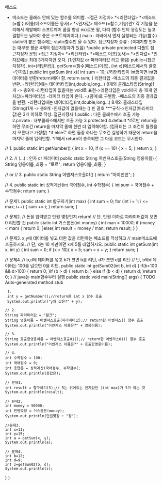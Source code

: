 메소드
- 메소드는 클래스 안에 있는 함수를 의미함.
<접근 지정자> *<리턴타입> *<메소드(=함수)이름(메소드이름은 동사)> *<인자값>
메소드(=함수,기능)란?
각 기능을 분리해서 개발해야 소프트웨어 품질 향상
ex)로봇 팔, 다리
(함수 안의 응집도는 높고 결합도는 낮아야 좋은 소프트웨어이다.)
main : 자바에서 먼저 실행되는 기능(함수)
static이 붙은 함수에는 static함수만 올 수 있다.
접근지정자 종류 :
(객체지향 언어는 대부분 평균 4개의 접근지정자가 있음)
*public
private
protected
디폴트 접근지정자
문법
<접근 지정자> *<리턴타입> *<메소드 이름(동사)> *<인자값>
*인자값에는 최대 3개까지만 오자.
(1.인자값 or 파라미터값 라고 불림)
public=(접근지정자), int=(리턴타입), getSum=(함수(메소드)이름), (int x)(메소드에서의 괄호=인자값)
public int getSum (int x){
int sum = 10;
//리턴타입이 int형이면 int형 데이터를 반환(return)해야 함.
return sum; }
리턴타입
-메소드의 최종 결과값을 반환.
-리턴타입에는 데이터타입(int,double,long...) 8개와 클래스타입(String)1개 -> 총9개
-리턴타입이 없을때는 void로 표현->리턴타입은 void까지 총 10개
인자값(=파라미터값)
-데이터 타입이 온다.
-,(콤마)로 구별함. -메소드의 최종 결과값을 반환.
-리턴타입에는 데이터타입(int,double,long...) 8개와 클래스타입(String)1개 -> 총9개
-인자값이 없을때는 () 빈 괄호
***규칙->인자값(파라미터값)은 3개 이하로 작성.
접근지정자
1.public : 다른 클래수에서 호출 가능
2.private : 내부클래스에서만 호출 가능
3.protected
4.default
*if로만 return을 하면 무조건 return을 마지막 줄에 한번 더 입력해야함.
(컴퓨터는 그 조건이 틀렸을지 모른다고 가정함)
*if else로 하면 둘중 하나는 무조건 실행하기 때문에 return을 마지막 줄에 입력안함.
*if에서 return이 충족되면 그 다음 코드는 무시한다.

// 1.
public static int getNumber() {
	int x = 10;
	if (x == 10) {
		x = 5;
	}
	return x;
}

// 2.
// (...) : 인자 or 파라미터
public static String 어벤져스호출(String 영웅이름) {
	String 영웅이름_최종 = "토르";
	return 영웅이름_최종;
}

// or
// 3.
public static String 어벤져스호출01() {
	return "아이언맨";
}

// 4.
public static int 성적계산(int 국어점수, int 수학점수) {
	int sum = 국어점수 + 수학점수;
	return sum;
}

// 문제1.
public static int 합구하기(int max) {
	int sum = 0;
	for (int i = 1; i <= max; i++) {
		sum += i;
	}
	return sum;
}

// 문제2.
// 돈을 입력받고 만원 몇장인지 return!
// 단, 만원 이하로 파라미터값이 오면 0 리턴할 것
public static int 거스름돈(int money) {
	int man = 10000;
	if (money < man) {
		return 0;
	}else{
	int result = money / man;
	return result;
	}
}

// 문제3. x,y에 데이터를 넣고 더한 값을 리턴하는 메소드를 작성하고
// main메소드에 호출하시오.
// 단, x는 10 미만이면 x에 5를 대입하시오.
public static int getSum(int x, int y) {
	int sum = 0;
	if (x < 10){
		x = 5;
	sum = x + y;
	}
	return sum;
}

// 문제4.
// b,d에 데이터를 넣고 b가 크면 b를 리턴, d가 크면 d를 리턴
// 단, b와d 데이터는 100을 넘으면 0을 리턴.
public static int getSum02(int b, int d) {
	if(b>100 && d>100) {
		return 0;
	}if (b > d) {
			return b;
		} else if (b < d) {
			return d;
		}return 0;
}
// java는 main함수부터 실행
     public static void main(String[] args) {
	 TODO Auto-generated method stub

	 1.
	 int y = getNumber();//return한 int x 함수 호출
	 System.out.println("y의 값은?" + y);

	// 2.
	String 파라미터값 = "헐크";
	String 영웅이름 = 어벤져스호출(파라미터값);// return한 어벤져스() 함수 호출
	System.out.println("어벤져스 이름은?" + 영웅이름);

	// 3.
	String 호출한영웅이름 = 어벤져스호출01();// return한 어벤져스01() 함수 호출
	System.out.println("어벤져스 이름은?" + 호출한영웅이름);

	// 4.
	int 수학점수 = 100;
	int 국어점수 = 0;
	int 총합은 = 성적계산(국어점수, 수학점수);
	System.out.println(총합은);

	// 문제1.
	int result = 합구하기(5);// 5는 위에있는 인자값인 (int max)가 5가 되는 것
	System.out.println(result);

	// 문제2.
	int money = 50000;
	int 만원몇장 = 거스름돈(money);
	System.out.println(만원몇장 + "장");

	//문제3.
	int x=11;
	int y=15;
	int a = getSum(x, y);
	System.out.println(a);

	// 문제4.
	int b=12;
	int d=9;
	int z=getSum02(b, d);
	System.out.println(z);
	
	
	


}
}